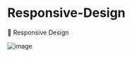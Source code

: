 # Responsive-Design
📱 Responsive Design



![image](https://github.com/Bruno-Ivan/Responsive-Design/assets/126531075/75e5ab7d-dd9a-4e5e-928a-0217efb3c957)

